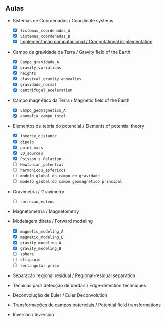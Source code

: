 ## Aulas

* Sistemas de Coordenadas / Coordinate systems
  - [x] `Sistemas_coordenadas_A`
  - [x] `Sistemas_coordenadas_B`
  - [x] [Implementação computacional / Computational implementation](https://github.com/birocoles/coordinates)

* Campo de gravidade da Terra / Gravity field of the Earth
  - [x] `Campo_gravidade_A`
  - [x] `gravity_variations`
  - [x] `heights`
  - [x] `classical_gravity_anomalies`
  - [x] `gravidade_normal`
  - [x] `centrifugal_aceleration`

* Campo magnético da Terra / Magnetic field of the Earth
  - [x] `Campo_geomagnetico_A`
  - [x] `anomalia_campo_total`

* Elementos de teoria do potencial / Elements of potential theory
  - [x] `inverse_distance`
  - [x] `dipolo`
  - [x] `point_mass`
  - [x] `3D_sources`
  - [x] `Poisson's Relation`
  - [ ] `Newtonian_potential`
  - [ ] `harmonicos_esfericos`
  - [ ] `modelo global do campo de gravidade`
  - [ ] `modelo global do campo geomagnético principal`

* Gravimetria / Gravimetry
  - [ ] `correcao_eotvos`

* Magnetometria / Magnetometry

* Modelagem direta / Forward modeling
  - [x] `magnetic_modeling_A`
  - [x] `magnetic_modeling_B`
  - [x] `gravity_modeling_A`
  - [x] `gravity_modeling_B`
  - [ ] `sphere`
  - [ ] `ellipsoid`
  - [ ] `rectangular prism`

* Separação regional residual / Regional-residual separation

* Técnicas para detecção de bordas / Edge-detection techniques

* Deconvolução de Euler / Euler Deconvolution

* Transformações de campos potenciais / Potential field transformations

* Inversão / Inversion

